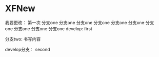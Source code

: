 # XFNew

我要更改：
第一次
分支one
分支one
分支one
分支one
分支one
分支one
分支one
分支one
分支one
分支one
develop:
first


分支two:
书写内容

develop分支：
second
